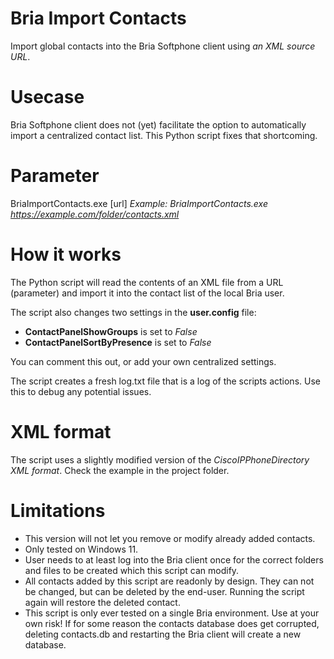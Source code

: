 # Bria Import Contacts
Import global contacts into the Bria Softphone client using *an XML source URL*.

# Usecase
Bria Softphone client does not (yet) facilitate the option to automatically import a centralized contact list. This Python script fixes that shortcoming.

# Parameter
BriaImportContacts.exe [url]
*Example: BriaImportContacts.exe https://example.com/folder/contacts.xml*

# How it works
The Python script will read the contents of an XML file from a URL (parameter) and import it into the contact list of the local Bria user.

The script also changes two settings in the **user.config** file:
- **ContactPanelShowGroups** is set to *False*
- **ContactPanelSortByPresence** is set to *False*

You can comment this out, or add your own centralized settings.

The script creates a fresh log.txt file that is a log of the scripts actions. Use this to debug any potential issues.

# XML format
The script uses a slightly modified version of the *CiscoIPPhoneDirectory XML format*. Check the example in the project folder.

# Limitations
- This version will not let you remove or modify already added contacts.
- Only tested on Windows 11.
- User needs to at least log into the Bria client once for the correct folders and files to be created which this script can modify.
- All contacts added by this script are readonly by design. They can not be changed, but can be deleted by the end-user. Running the script again will restore the deleted contact.
- This script is only ever tested on a single Bria environment. Use at your own risk! If for some reason the contacts database does get corrupted, deleting contacts.db and restarting the Bria client will create a new database.
